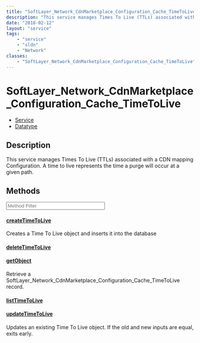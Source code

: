 ```yaml
---
title: "SoftLayer_Network_CdnMarketplace_Configuration_Cache_TimeToLive"
description: "This service manages Times To Live (TTLs) associated with a CDN mapping Configuration. A time to live represents the tim... "
date: "2018-02-12"
layout: "service"
tags:
    - "service"
    - "sldn"
    - "Network"
classes:
    - "SoftLayer_Network_CdnMarketplace_Configuration_Cache_TimeToLive"
---
```

# SoftLayer_Network_CdnMarketplace_Configuration_Cache_TimeToLive
<div id='service-datatype'>
    <ul id='sldn-reference-tabs'>
    <li id='service'> <a href='/reference/services/SoftLayer_Network_CdnMarketplace_Configuration_Cache_TimeToLive' >Service</a></li>    <li id='datatype'> <a href='/reference/datatypes/SoftLayer_Network_CdnMarketplace_Configuration_Cache_TimeToLive' >Datatype</a></li>
    </ul>
</div>

## Description


This service manages Times To Live (TTLs) associated with a CDN mapping Configuration. A time to live represents the time a purge will occur at a given path. 



        
<div id="properties" class="content service-content">

## Methods

<div class="view-filters">
    <div class="clearfix">
        <div class="search-input-box">
            <input placeholder="Method Filter" onkeyup="titleSearch(inputId='edit-combine', divId='method-div', elementClass='method-row')" 
                type="text" id="edit-combine" value="" size="30" maxlength="128" class="form-text">
        </div>
    </div>
</div>

<div id="method-div">

<div class="method-row">

#### [createTimeToLive](/reference/services/SoftLayer_Network_CdnMarketplace_Configuration_Cache_TimeToLive/createTimeToLive)
Creates a Time To Live object and inserts it into the database 

</div>

<div class="method-row">

#### [deleteTimeToLive](/reference/services/SoftLayer_Network_CdnMarketplace_Configuration_Cache_TimeToLive/deleteTimeToLive)


</div>

<div class="method-row">

#### [getObject](/reference/services/SoftLayer_Network_CdnMarketplace_Configuration_Cache_TimeToLive/getObject)
Retrieve a SoftLayer_Network_CdnMarketplace_Configuration_Cache_TimeToLive record.

</div>

<div class="method-row">

#### [listTimeToLive](/reference/services/SoftLayer_Network_CdnMarketplace_Configuration_Cache_TimeToLive/listTimeToLive)


</div>

<div class="method-row">

#### [updateTimeToLive](/reference/services/SoftLayer_Network_CdnMarketplace_Configuration_Cache_TimeToLive/updateTimeToLive)
Updates an existing Time To Live object. If the old and new inputs are equal, exits early. 

</div>
</div>

</div>

